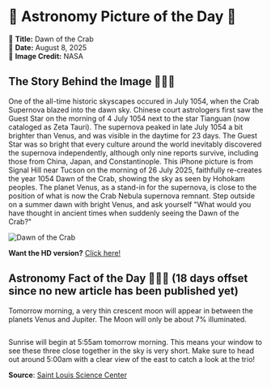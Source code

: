 # 🌌 Astronomy Picture of the Day 🌌
🔭 **Title:** Dawn of the Crab  
📅 **Date:** August 8, 2025  
📸 **Image Credit:** NASA  

## The Story Behind the Image 🧑‍🚀🔭
One of the all-time historic skyscapes occured in July 1054, when the Crab Supernova blazed into the dawn sky. Chinese court astrologers first saw the Guest Star on the morning of 4 July 1054 next to the star Tianguan (now cataloged as Zeta Tauri). The supernova peaked in late July 1054 a bit brighter than Venus, and was visible in the daytime for 23 days. The Guest Star was so bright that every culture around the world inevitably discovered the supernova independently, although only nine reports survive, including those from China, Japan, and Constantinople. This iPhone picture is from Signal Hill near Tucson on the morning of 26 July 2025, faithfully re-creates the year 1054 Dawn of the Crab, showing the sky as seen by Hohokam peoples. The planet Venus, as a stand-in for the supernova, is close to the position of what is now the Crab Nebula supernova remnant. Step outside on a summer dawn with bright Venus, and ask yourself "What would you have thought in ancient times when suddenly seeing the Dawn of the Crab?"

![Dawn of the Crab](https://apod.nasa.gov/apod/image/2508/CrabRecreation_2_1054Sky1024.jpg)

**Want the HD version?** [Click here!](https://apod.nasa.gov/apod/image/2508/CrabRecreation_2_1054Sky1024.jpg)

## Astronomy Fact of the Day 👩‍🚀🚀 (18 days offset since no new article has been published yet)
<p>Tomorrow morning, a very thin crescent moon will appear in between the planets Venus and Jupiter. The Moon will only be about 7% illuminated.</p>
<p><img src="https://www.slsc.org/wp-content/uploads/2025/07/jul-21.jpg" alt=""/></p>
<p>Sunrise will begin at 5:55am tomorrow morning. This means your window to see these three close together in the sky is very short. Make sure to head out around 5:00am with a clear view of the east to catch a look at the trio!</p>

**Source**: [Saint Louis Science Center](https://www.slsc.org/astronomy-fact-of-the-day-july-21-2025/)
